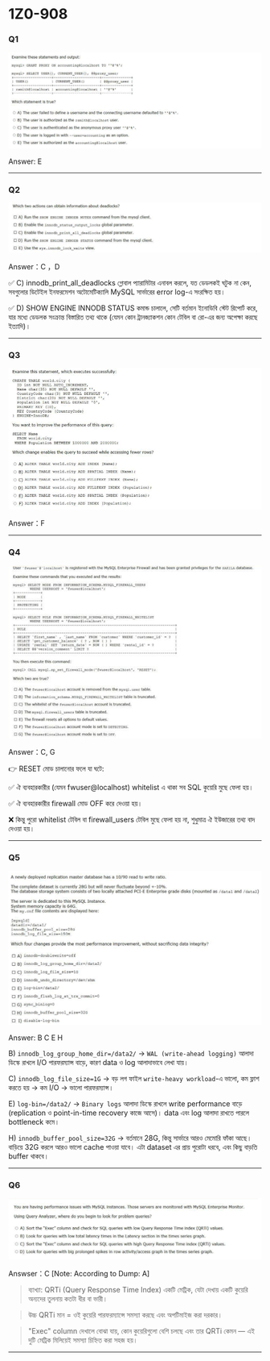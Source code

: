 # 1Z0-908

### Q1 

![alt text](image-2.png)

Answer: E

---

### Q2

![alt text](image-3.png)

Answer：C ，D 

✅ C) innodb_print_all_deadlocks গ্লোবাল প্যারামিটার এনাবল করলে, যত ডেডলকই ঘটুক না কেন, সবগুলোর ডিটেইল ইনফরমেশন অটোমেটিক্যালি MySQL সার্ভারের error log-এ সংরক্ষিত হয়।

✅ D) SHOW ENGINE INNODB STATUS কমান্ড চালালে, সেটি বর্তমান ইনোডিবি স্টেট রিপোর্ট করে, যার মধ্যে ডেডলক সংক্রান্ত বিস্তারিত তথ্য থাকে (যেমন কোন ট্রানজ্যাকশন কোন টেবিল বা রো-এর জন্য অপেক্ষা করছে ইত্যাদি)।

---

### Q3

![alt text](image-4.png)

Answer：F

---

### Q4

![alt text](image-5.png)

Answer：C, G

👉 RESET মোড চালানোর ফলে যা ঘটে:

✅ ঐ ব্যবহারকারীর (যেমন fwuser@localhost) whitelist এ থাকা সব SQL কুয়েরি মুছে ফেলা হয়।

✅ ঐ ব্যবহারকারীর firewall মোড OFF করে দেওয়া হয়।

❌ কিন্তু পুরো whitelist টেবিল বা firewall_users টেবিল মুছে ফেলা হয় না, শুধুমাত্র ঐ ইউজারের তথ্য বাদ দেওয়া হয়।

---

### Q5

![alt text](image-6.png)

Answer: B C E H

B) `innodb_log_group_home_dir=/data2/`
→ `WAL (write-ahead logging)` আলাদা ডিস্কে রাখলে I/O পারফরম্যান্স বাড়ে, কারণ data ও log আলাদাভাবে লেখা যায়।

C) `innodb_log_file_size=1G`
→ বড় লগ ফাইল `write-heavy workload`-এ ভালো, কম ফ্লাশ করতে হয় → কম I/O → ভালো পারফরম্যান্স।

E) `log-bin=/data2/`
→ `Binary logs` আলাদা ডিস্কে রাখলে write performance বাড়ে (replication ও point-in-time recovery কাজে আসে)। data এবং log আলাদা রাখতে পারলে bottleneck কমে।

H) `innodb_buffer_pool_size=32G`
→ বর্তমানে 28G, কিন্তু সার্ভারে আরও মেমোরি ফাঁকা আছে। বাড়িয়ে 32G করলে আরও ভালো cache পাওয়া যাবে। এটা dataset এর প্রায় পুরোটা ধরবে, এবং কিছু বাড়তি buffer থাকবে।

---

### Q6

![alt text](image-7.png)

Answser：C  [Note: According to Dump: A]

> ব্যাখ্যা: QRTi (Query Response Time Index) একটি মেট্রিক, যেটা দেখায় একটি কুয়েরি অন্যদের তুলনায় কতটা ধীর বা ভারী।

> উচ্চ QRTi মান = ওই কুয়েরি পারফরম্যান্সে সমস্যা করছে এবং অপটিমাইজ করা দরকার।

> "Exec" column দেখালে বোঝা যায়, কোন কুয়েরিগুলো বেশি চলছে এবং তার QRTi কেমন — এই দুটি মেট্রিক মিলিয়েই সমস্যা চিহ্নিত করা সহজ হয়।

---

